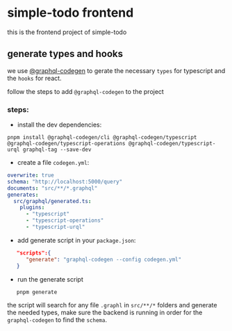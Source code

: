 # simple-todo frontend

this is the frontend project of simple-todo

## generate types and hooks

we use [@graphql-codegen](https://www.the-guild.dev/graphql/codegen) to gerate the necessary `types` for typescript and the `hooks` for react.

follow the steps to add `@graphql-codegen` to the project

### steps:

- install the dev dependencies:

```console
pnpm install @graphql-codegen/cli @graphql-codegen/typescript @graphql-codegen/typescript-operations @graphql-codegen/typescript-urql graphql-tag --save-dev
```

- create a file `codegen.yml`:

```yml
overwrite: true
schema: "http://localhost:5000/query"
documents: "src/**/*.graphql"
generates:
  src/graphql/generated.ts:
    plugins:
      - "typescript"
      - "typescript-operations"
      - "typescript-urql"
```

- add generate script in your `package.json`:

```json
   "scripts":{
      "generate": "graphql-codegen --config codegen.yml"
   }
```

- run the generate script

```console
   pnpm generate
```

the script will search for any file `.graphl` in `src/**/*` folders and generate the needed types, make sure the backend is running in order for the `graphql-codegen` to find the `schema`.
